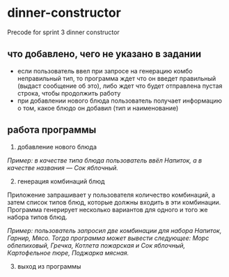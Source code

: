 # dinner-constructor
Precode for sprint 3 dinner constructor

## что добавлено, чего не указано в задании
- если пользователь ввел при запросе на генерацию комбо неправильный тип, то программа ждет что он введет правильный (выдаст сообщение об это),
либо ждет что будет отправлена пустая строка, чтобы продолжить работу
- при добавлении нового блюда пользователь получает информацию о том, какое блюдо он добавил (тип и наименование)

## работа программы

1. добавление нового блюда

*Пример: в качестве типа блюда пользователь ввёл Напиток, а в качестве названия — Сок яблочный.*

2. генерация комбинаций блюд

Приложение запрашивает у пользователя количество комбинаций, а затем список типов блюд, которые должны входить в эти комбинации. Программа генерирует несколько вариантов для одного и того же набора типов блюд.

*Пример: пользователь запросил две комбинации для набора Напиток, Гарнир, Мясо. Тогда программа может вывести следующее: Морс облепиховый, Гречка, Котлета пожарская и Сок яблочный, Картофельное пюре, Поджарка мясная.*

3. выход из программы
